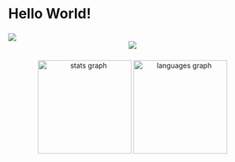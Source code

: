 <!-- ### Hi there 👋 -->

<!--
**rzfff/rzfff** is a ✨ _special_ ✨ repository because its `README.md` (this file) appears on your GitHub profile.

Here are some ideas to get you started:

- 🔭 I’m currently working on ...
- 🌱 I’m currently learning ...
- 👯 I’m looking to collaborate on ...
- 🤔 I’m looking for help with ...
- 💬 Ask me about ...
- 📫 How to reach me: ...
- 😄 Pronouns: ...
- ⚡ Fun fact: ...
-->

<h1 align="left">Hello World!</h1>

###

<div align="left">
  <img src="https://visitor-badge.laobi.icu/badge?page_id=rzfff.rzfff"  />
</div>

<div align="center">
  <img src="https://cdn.jsdelivr.net/gh/rzfff/rzfff@main/github-contribution-grid-snake.svg" />
</div>

###

<div align="center">
  <img src="https://github-readme-stats.vercel.app/api?username=rzfff&show_icons=true&include_all_commits=true&count_private=true&rank_icon=github&theme=github_dark" height="190" alt="stats graph"  />
  <img src="https://github-readme-stats.vercel.app/api/top-langs?username=rzfff&layout=donut&theme=github_dark" height="190" alt="languages graph"  />
</div>

<!--
![](https://cdn.jsdelivr.net/gh/rzfff/rzfff@main/github-contribution-grid-snake.svg)
### My GitHub Contributions
![](https://raw.githubusercontent.com/rzfff/rzfff/main/github-contribution-grid-snake.svg)
[![Rzfff's GitHub stats](https://github-readme-stats.vercel.app/api?username=rzfff&show_icons=true&include_all_commits=true&count_private=true&rank_icon=github&theme=github_dark)](https://github.com/anuraghazra/github-readme-stats)
[![Top Langs](https://github-readme-stats.vercel.app/api/top-langs?username=rzfff&layout=donut&theme=github_dark)](https://github.com/anuraghazra/github-readme-stats)
 -->
